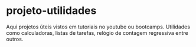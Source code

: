 # projeto-utilidades
Aqui projetos úteis vistos em tutoriais no youtube ou bootcamps. Utilidades como calculadoras, listas de tarefas, relógio de contagem regressiva entre outros.
